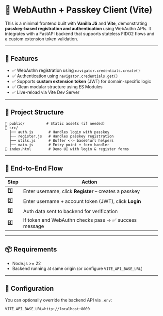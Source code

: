 # 🔐 WebAuthn + Passkey Client (Vite)

This is a minimal frontend built with **Vanilla JS** and **Vite**, demonstrating **passkey-based registration and
authentication** using WebAuthn APIs. It integrates with a FastAPI backend that supports stateless FIDO2 flows and a
custom extension token validation.

---

## 🚀 Features

- ✅ WebAuthn registration using `navigator.credentials.create()`
- ✅ Authentication using `navigator.credentials.get()`
- ✅ Supports **custom extension token** (JWT) for domain-specific logic
- ✅ Clean modular structure using ES Modules
- ✅ Live-reload via Vite Dev Server

---

## 📂 Project Structure

```
📁 public/          # Static assets (if needed)
📁 src/
  ├── auth.js       # Handles login with passkey
  ├── register.js   # Handles passkey registration
  ├── utils.js      # Buffer <-> base64url helpers
  ├── main.js       # Entry point + form handler
📄 index.html        # Demo UI with login & register forms
```

---

## 🧪 End-to-End Flow

| Step | Action                                                 |
|------|--------------------------------------------------------|
| 1️⃣  | Enter username, click **Register** – creates a passkey |
| 2️⃣  | Enter username + account token (JWT), click **Login**  |
| 3️⃣  | Auth data sent to backend for verification             |
| 4️⃣  | If token and WebAuthn checks pass → ✅ success message  |

---

## 📦 Requirements

- Node.js >= 22
- Backend running at same origin (or configure `VITE_API_BASE_URL`)

---

## 🔧 Configuration

You can optionally override the backend API via `.env`:

```env
VITE_API_BASE_URL=http://localhost:8000
```
